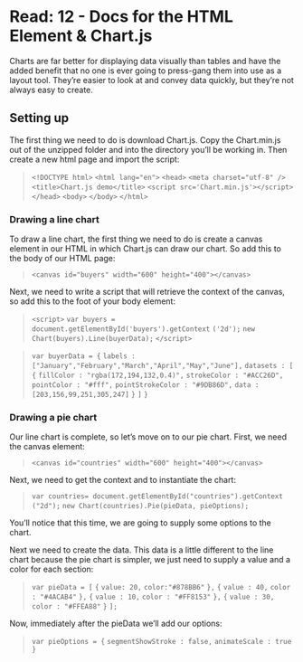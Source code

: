 # Read: 12 - Docs for the HTML <canvas> Element & Chart.js
Charts are far better for displaying data visually than tables and have the added benefit that no one is ever going to press-gang them into use as a layout tool. They’re easier to look at and convey data quickly, but they’re not always easy to create.



## Setting up
The first thing we need to do is download Chart.js. Copy the Chart.min.js out of the unzipped folder and into the directory you’ll be working in. Then create a new html page and import the script:

>`<!DOCTYPE html>`
`<html lang="en">`
    `<head>`
        `<meta charset="utf-8" />`
        `<title>Chart.js demo</title>`
        `<script src='Chart.min.js'></script>`
    `</head>`
    `<body>`
    `</body>`
`</html>`

### Drawing a line chart


To draw a line chart, the first thing we need to do is create a canvas element in our HTML in which Chart.js can draw our chart. So add this to the body of our HTML page:

>`<canvas id="buyers" width="600" height="400"></canvas>`

Next, we need to write a script that will retrieve the context of the canvas, so add this to the foot of your body element:

>`<script>`
    `var buyers = document.getElementById('buyers').getContext`
    `('2d');`
    `new Chart(buyers).Line(buyerData);`
`</script>`

>`var buyerData = {`
	`labels : ["January","February","March","April","May","June"],`
	`datasets : [`
		`{`
			`fillColor : "rgba(172,194,132,0.4)",`
			`strokeColor : "#ACC26D",`
			`pointColor : "#fff",`
			`pointStrokeColor : "#9DB86D",`
			`data : [203,156,99,251,305,247]`
		`}`
	`]`
`}`

### Drawing a pie chart
Our line chart is complete, so let’s move on to our pie chart. First, we need the canvas element:

>`<canvas id="countries" width="600" height="400"></canvas>`

Next, we need to get the context and to instantiate the chart:

>`var countries= document.getElementById("countries").getContext`
`("2d");`
`new Chart(countries).Pie(pieData, pieOptions);`

You’ll notice that this time, we are going to supply some options to the chart.

Next we need to create the data. This data is a little different to the line chart because the pie chart is simpler, we just need to supply a value and a color for each section:

>`var pieData = [`
	`{`
		`value: 20,`
		`color:"#878BB6"`
	`},`
	`{`
	`value : 40,`
		`color : "#4ACAB4"`
	`},`
	`{`
		`value : 10,`
		`color : "#FF8153"`
	`},`
	`{`
		`value : 30,`
		`color : "#FFEA88"`
	`}`
`];`

Now, immediately after the pieData we’ll add our options:

>`var pieOptions = {`
	`segmentShowStroke : false,`
	`animateScale : true`
`}`
